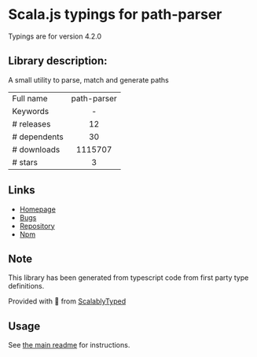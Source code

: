 
# Scala.js typings for path-parser

Typings are for version 4.2.0

## Library description:
A small utility to parse, match and generate paths

|                    |                 |
| ------------------ | :-------------: |
| Full name          | path-parser |
| Keywords           | - |
| # releases         | 12 |
| # dependents       | 30 |
| # downloads        | 1115707 |
| # stars            | 3 |

## Links
- [Homepage](https://github.com/troch/path-parser)
- [Bugs](https://github.com/troch/path-parser/issues)
- [Repository](https://github.com/troch/path-parser)
- [Npm](https://www.npmjs.com/package/path-parser)
    


## Note
This library has been generated from typescript code from first party type definitions.

Provided with :purple_heart: from [ScalablyTyped](https://github.com/oyvindberg/ScalablyTyped)

## Usage
See [the main readme](../../readme.md) for instructions.


